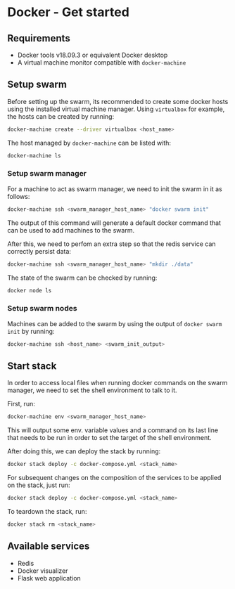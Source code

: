 # Docker - Get started

## Requirements

- Docker tools v18.09.3 or equivalent Docker desktop
- A virtual machine monitor compatible with `docker-machine`

## Setup swarm

Before setting up the swarm, its recommended to create some docker hosts using the installed virtual machine manager.
Using  `virtualbox` for example, the hosts can be created by running:

```bash
docker-machine create --driver virtualbox <host_name>
```

The host managed by `docker-machine` can be listed with:

```bash
docker-machine ls
```

### Setup swarm manager

For a machine to act as swarm manager, we need to init the swarm in it as follows:

```bash
docker-machine ssh <swarm_manager_host_name> "docker swarm init"
```

The output of this command will generate a default docker command that can be used to add machines to the swarm.

After this, we need to perfom an extra step so that the redis service can correctly persist data:

```bash
docker-machine ssh <swarm_manager_host_name> "mkdir ./data"
```

The state of the swarm can be checked by running:

```bash
docker node ls
```

### Setup swarm nodes

Machines can be added to the swarm by using the output of `docker swarm init` by running:

```bash
docker-machine ssh <host_name> <swarm_init_output>
```

## Start stack

In order to access local files when running docker commands on the swarm manager, we need to set the shell environment to talk to it.

First, run:

```bash
docker-machine env <swarm_manager_host_name>
```

This will output some env. variable values and a command on its last line that needs to be run in order
to set the target of the shell environment.

After doing this, we can deploy the stack by running:

````bash
docker stack deploy -c docker-compose.yml <stack_name>
````

For subsequent changes on the composition of the services to be applied on the stack, just run:

```bash
docker stack deploy -c docker-compose.yml <stack_name>
```

To teardown the stack, run:

```bash
docker stack rm <stack_name>
```

## Available services

- Redis
- Docker visualizer
- Flask web application